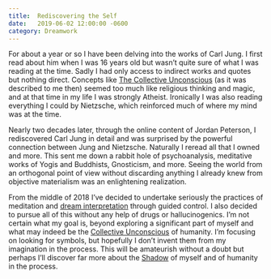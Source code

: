 ```yaml
---
title:  Rediscovering the Self
date:   2019-06-02 12:00:00 -0600
category: Dreamwork
---
```


For about a year or so I have been delving into the works of Carl Jung. I first read about him when I was 16 years old
but wasn’t quite sure of what I was reading at the time. Sadly I had only access to indirect works and quotes but
nothing direct. Concepts like [The Collective Unconscious](https://en.wikipedia.org/wiki/Collective_unconscious)
(as it was described to me then) seemed too much like religious thinking and magic, and at that time in my life I
was strongly Atheist. Ironically I was also reading everything I could by Nietzsche, which reinforced much of where
my mind was at the time.

Nearly two decades later, through the online content of Jordan Peterson, I rediscovered Carl Jung in detail and was
surprised by the powerful connection between Jung and Nietzsche. Naturally I reread all that I owned and more. This
sent me down a rabbit hole of psychoanalysis, meditative works of Yogis and Buddhists, Gnosticism, and more. Seeing the
world from an orthogonal point of view without discarding anything I already knew from objective materialism was an
enlightening realization.

From the middle of 2018 I’ve decided to undertake seriously the practices of meditation and
[dream interpretation](https://en.wikipedia.org/wiki/Dream_interpretation#Jung) through guided control. I also decided
to pursue all of this without any help of drugs or hallucinogenics. I’m not certain what my goal is, beyond exploring a
significant part of myself and what may indeed be the [Collective Unconscious](https://en.wikipedia.org/wiki/Collective_unconscious)
of humanity. I’m focusing on looking for symbols, but hopefully I don’t invent them from my imagination in the process. This will be
amateurish without a doubt but perhaps I’ll discover far more about the [Shadow](https://en.wikipedia.org/wiki/Shadow_(psychology))
of myself and of humanity in the process.
